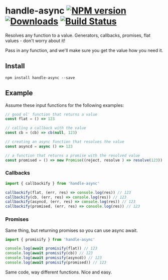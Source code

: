 # handle-async [![NPM version][npm-image]][npm-url] [![Downloads][downloads-image]][npm-url] [![Build Status][travis-image]][travis-url]

Resolves any function to a value. Generators, callbacks, promises, flat values - don't worry about it!

Pass in any function, and we'll make sure you get the value how you need it.

## Install

```
npm install handle-async --save
```

## Example

Assume these input functions for the following examples:

```js
// good ol' function that returns a value
const flat = () => 123

// calling a callback with the value
const cb = (cb) => cb(null, 123)

// creating an async function that resolves the value
const asyncd = async () => 123

// a function that returns a promise with the resolved value
const promised = () => new Promise((reject, resolve ) => resolve(123))
```

### Callbacks

```js
import { callbackify } from 'handle-async'

callbackify(flat, (err, res) => console.log(res)) // 123
callbackify(cb, (err, res) => console.log(res)) // 123
callbackify(asyncd, (err, res) => console.log(res)) // 123
callbackify(promised, (err, res) => console.log(res)) // 123
```

### Promises

Same thing, but returning promises so you can use async await.

```js
import { promisify } from 'handle-async'

console.log(await promisify(flat)) // 123
console.log(await promisify(cb)) // 123
console.log(await promisify(asyncd)) // 123
console.log(await promisify(promised)) // 123
```

Same code, way different functions. Nice and easy.

[downloads-image]: http://img.shields.io/npm/dm/handle-async.svg
[npm-url]: https://npmjs.org/package/handle-async
[npm-image]: http://img.shields.io/npm/v/handle-async.svg

[travis-url]: https://travis-ci.org/contra/handle-async
[travis-image]: https://travis-ci.org/contra/handle-async.png?branch=master
